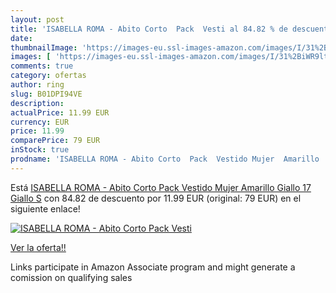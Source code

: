 ```yaml
---
layout: post
title: 'ISABELLA ROMA - Abito Corto  Pack  Vesti al 84.82 % de descuento'
date: 
thumbnailImage: 'https://images-eu.ssl-images-amazon.com/images/I/31%2BiWR9ltjL._SL200_.jpg'
images: [ 'https://images-eu.ssl-images-amazon.com/images/I/31%2BiWR9ltjL._SL200_.jpg' ]
comments: true
category: ofertas
author: ring
slug: B01DPI94VE
description:
actualPrice: 11.99 EUR
currency: EUR
price: 11.99
comparePrice: 79 EUR
inStock: true
prodname: 'ISABELLA ROMA - Abito Corto  Pack  Vestido Mujer  Amarillo  Giallo  17 Giallo    S'
---
```


Está [ISABELLA ROMA - Abito Corto  Pack  Vestido Mujer  Amarillo  Giallo  17 Giallo    S](https://www.amazon.es/dp/B01DPI94VE/?tag=tolees-21) con 84.82 de descuento por 11.99 EUR (original: 79 EUR) en el siguiente enlace!

[![ISABELLA ROMA - Abito Corto  Pack  Vesti](https://images-eu.ssl-images-amazon.com/images/I/31%2BiWR9ltjL._SL200_.jpg)](https://www.amazon.es/dp/B01DPI94VE/?tag=tolees-21)

[Ver la oferta!!](https://www.amazon.es/dp/B01DPI94VE/?tag=tolees-21)

Links participate in Amazon Associate program and might generate a comission on qualifying sales


